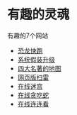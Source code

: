 # 有趣的灵魂

有趣的7个网站

- [恐龙快跑]([chrome://dino/](chrome://dino/))
- [系统假装升级](https://fakeupdate.net)
- [四大名著的地图](https://www.sdmz.net/map)
- [网页版扫雷](https://www.saolei.org)
- [在线迷宫](http://www.mazegenerator.net/)
- [在线贪吃蛇](http://slither.io/)
- [在线连连看](https://lines.frvr.com/)